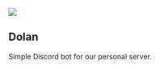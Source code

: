 ![](https://proxy.duckduckgo.com/iu/?u=http%3A%2F%2Fi0.kym-cdn.com%2Fentries%2Ficons%2Foriginal%2F000%2F003%2F549%2FDolan.jpg&f=1)

## Dolan

Simple Discord bot for our personal server.

